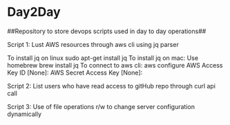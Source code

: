 # Day2Day
##Repository to store devops scripts used in day to day operations##

Script 1:
Lust AWS resources through aws cli  using jq parser 

To install jq on linux sudo apt-get install jq
To install jq on mac: Use homebrew brew install jq
To connect to aws cli: aws configure AWS Access Key ID [None]: AWS Secret Access Key [None]: 


Script 2:
List users who have read access to gitHub repo through curl api call


Script 3:
Use of file operations r/w to change server configuration dynamically

